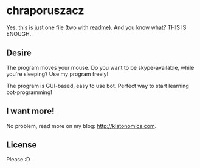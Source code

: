 # chraporuszacz
Yes, this is just one file (two with readme). And you know what? THIS IS ENOUGH.

## Desire
The program moves your mouse. Do you want to be skype-available, while you're sleeping? Use my program freely!

The program is GUI-based, easy to use bot. Perfect way to start learning bot-programming!

## I want more!
No problem, read more on my blog: http://klatonomics.com.

## License
Please :D

